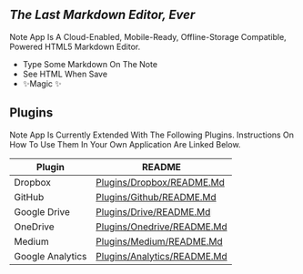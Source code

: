 ## _The Last Markdown Editor, Ever_

Note App Is A Cloud-Enabled, Mobile-Ready, Offline-Storage Compatible,
Powered HTML5 Markdown Editor.

- Type Some Markdown On The Note
- See HTML When Save
- ✨Magic ✨

## Plugins

Note App Is Currently Extended With The Following Plugins.
Instructions On How To Use Them In Your Own Application Are Linked Below.

| Plugin | README |
| ------ | ------ |
| Dropbox | [Plugins/Dropbox/README.Md](Plugins/Dropbox/README.Md) |
| GitHub | [Plugins/Github/README.Md](Plugins/Github/README.Md) |
| Google Drive | [Plugins/Drive/README.Md](Plugins/Drive/README.Md) |
| OneDrive | [Plugins/Onedrive/README.Md](Plugins/Onedrive/README.Md) |
| Medium | [Plugins/Medium/README.Md](Plugins/Medium/README.Md) |
| Google Analytics | [Plugins/Analytics/README.Md](Plugins/Analytics/README.Md) |
